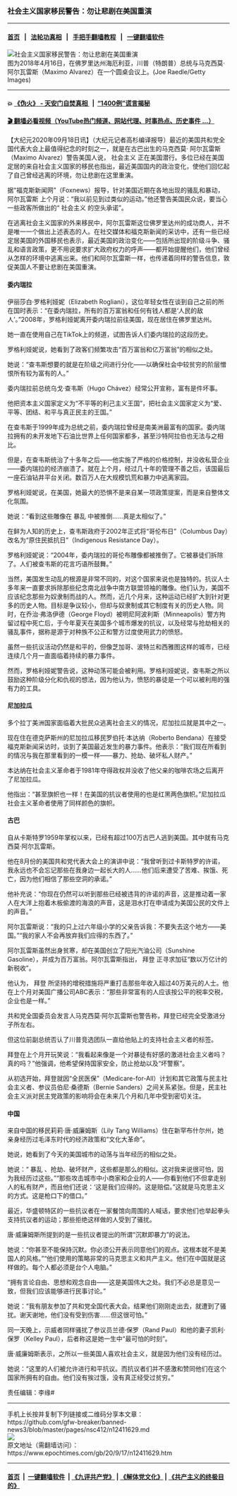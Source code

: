 ### 社会主义国家移民警告：勿让悲剧在美国重演
------------------------

#### [首页](https://github.com/gfw-breaker/banned-news3/blob/master/README.md) &nbsp;&nbsp;|&nbsp;&nbsp; [法轮功真相](https://github.com/begood0513/basic/blob/master/README.md)  &nbsp;&nbsp;|&nbsp;&nbsp; [手把手翻墙教程](https://github.com/gfw-breaker/guides/wiki)  &nbsp;&nbsp;|&nbsp;&nbsp; [一键翻墙软件](https://github.com/gfw-breaker/nogfw/blob/master/README.md)  



<div><img alt="社会主义国家移民警告：勿让悲剧在美国重演" class="attachment-djy_600_400 size-djy_600_400 wp-post-image" src="https://i.epochtimes.com/assets/uploads/2020/09/GettyImages-947019754-600x400.jpg"/>
<div class="caption">
 图为2018年4月16日，在佛罗里达州海厄利亚，川普（特朗普）总统与马克西莫·阿尔瓦雷斯（Maximo Alvarez）在一个圆桌会议上。(Joe Raedle/Getty Images)
</div></div><hr/>

#### 💥 [《伪火》 - 天安门自焚真相 ](http://158.247.195.190:10000/videos/blog/weihuo.html)&nbsp; |&nbsp; [“1400例”谎言揭秘  ](http://158.247.195.190:10000/videos/blog/jiexi1400.html)

#### [ 🎬  翻墙必看视频（YouTube热门频道、网站代理、时事热点、历史事件 ...）](https://github.com/gfw-breaker/links/blob/master/banned.md)

<div><p>
 【大纪元2020年09月18日讯】（大纪元记者高杉编译报导）最近的美国共和党全国代表大会上最值得纪念的时刻之一，就是在古巴出生的马克西莫·
 <ok href="https://www.epochtimes.com/gb/tag/%E9%98%BF%E5%B0%94%E7%93%A6%E9%9B%B7%E6%96%AF.html">
  阿尔瓦雷斯
 </ok>
 （Maximo Alvarez）警告美国人说，
 <ok href="https://www.epochtimes.com/gb/tag/%E7%A4%BE%E4%BC%9A%E4%B8%BB%E4%B9%89.html">
  社会主义
 </ok>
 正在美国潜行。多位已经在美国定居的来自社会主义国家的移民也指出，最近美国国内的政治变化，使他们回忆起了自己曾经逃离的环境，勿让悲剧在这里重演。
</p>
<p>
 据“福克斯新闻网”（Foxnews）报导，针对美国近期在各地出现的骚乱和暴动，
 <ok href="https://www.epochtimes.com/gb/tag/%E9%98%BF%E5%B0%94%E7%93%A6%E9%9B%B7%E6%96%AF.html">
  阿尔瓦雷斯
 </ok>
 上个月说：“我以前见到过类似的运动。”他还警告美国民众说，要当心一些政客所做出的“
 <ok href="https://www.epochtimes.com/gb/tag/%E7%A4%BE%E4%BC%9A%E4%B8%BB%E4%B9%89.html">
  社会主义
 </ok>
 的空头承诺”。
</p>
<p>
 在逃离社会主义国家的外来移民中，阿尔瓦雷斯这位佛罗里达州的成功商人，并不是唯一一个做出上述表态的人。在社交媒体和福克斯新闻的采访中，还有一些已经定居美国的外国移民也表示，最近美国的政治变化——包括所出现的阶级斗争、骚乱和语言政策，更不用说要求扩大政府权力的呼声——都开始提醒他们，他们曾经从怎样的环境中逃离出来。他们和阿尔瓦雷斯一样，也传递着同样的警告信息，敦促美国人不要让悲剧在美国重演。
</p>
<h4>
 委内瑞拉
</h4>
<p>
 伊丽莎白·罗格利娅妮（Elizabeth Rogliani），这位年轻女性在谈到自己之前的所在国时表示：“在委内瑞拉，所有的百万富翁和任何有钱人都是‘人民的敌人’。”2008年，罗格利娅妮离开委内瑞拉前往美国，现在居住在佛罗里达州。
</p>
<p>
 她一直在使用自己在TikTok上的频道，试图告诉人们委内瑞拉的这段历史。
</p>
<p>
 罗格利娅妮说，她看到了政客们频繁攻击“百万富翁和亿万富翁”的相似之处。
</p>
<p>
 她说：“查韦斯想要的就是在阶级之间进行分化——以确保社会中较贫穷的阶层憎恨所有较为富有的人。”
</p>
<p>
 委内瑞拉前总统乌戈·查韦斯（Hugo Chávez）经常公开宣称，富有是件坏事。
</p>
<p>
 他把资本主义国家定义为“不平等的利己主义王国”，把社会主义国家定义为“爱、平等、团结、和平与真正民主的王国。”
</p>
<p>
 在查韦斯于1999年成为总统之前，委内瑞拉曾经是南美洲最富有的国家。委内瑞拉拥有的未开发地下石油比世界上任何国家都多，甚至沙特阿拉伯也无法与之相比。
</p>
<p>
 但是，在查韦斯统治了十多年之后——他实施了严格的价格控制，并没收私营企业——委内瑞拉的经济崩溃了。就在上个月，经过几十年的管理不善之后，该国最后一座石油钻井平台关闭。数百万人在大规模饥荒和暴力中逃离家园。
</p>
<p>
 罗格利娅妮说，在美国，她最大的恐惧不是来自某一项政策提案，而是来自整体文化氛围。
</p>
<p>
 她说：“看到这些雕像在
 <ok href="https://www.epochtimes.com/gb/tag/%E6%9A%B4%E4%B9%B1.html">
  暴乱
 </ok>
 中被推倒……真是太相似了。”
</p>
<p>
 在鲜为人知的历史上，查韦斯政府于2002年正式将“哥伦布日”（Columbus Day）改名为“原住民抵抗日”（Indigenous Resistance Day）。
</p>
<p>
 罗格利娅妮说：“2004年，委内瑞拉的哥伦布雕像都被推倒了。它被暴徒们拆除了。人们被查韦斯的花言巧语所鼓舞。”
</p>
<p>
 当然，美国发生动乱的根源是非常不同的，对这个国家来说也是独特的。抗议人士多年来一直要求拆除那些纪念南北战争中南方联盟领袖的雕像。他们认为，美国不应该纪念那些为奴隶制而战的人。然而，近几个月来，这种运动已经扩大到针对更多的历史人物。目标是争议较小，但却与奴隶制或其它制度有关的历史人物。同时，在乔治·弗洛伊德（George Floyd）被明尼阿波利斯（Minneapolis）警方拘留过程中死亡后，于今年夏天在美国多个城市爆发的抗议，以及经常与抢劫相关的骚乱事件，据称是源于对种族不公正和警方过度使用武力的愤怒。
</p>
<p>
 虽然一些抗议活动仍然是和平的，但像芝加哥、波特兰和西雅图这样的城市，已经连续几个月一直面临着持续的暴力事件。
</p>
<p>
 然而，罗格利娅妮警告说，这种动荡可能会被利用。罗格利娅妮说，查韦斯之所以鼓励这种阶级分化和仇视的想法，因为他认为，愤怒的暴徒是一个可以被利用的强有力的工具。
</p>
<h4>
 尼加拉瓜
</h4>
<p>
 多个拉丁美洲国家面临着大批民众逃离社会主义的情况，尼加拉瓜就是其中之一。
</p>
<p>
 现在住在德克萨斯州的尼加拉瓜移民罗伯托·本达纳（Roberto Bendana）在接受福克斯新闻采访时，谈到了美国最近发生的暴力事件。他表示：“我们现在所看到的情况与我在那里看到的一模一样——暴力、抢劫、破坏私人财产。”
</p>
<p>
 本达纳在社会主义革命者于1981年夺得政权并没收了他父亲的咖啡农场之后离开了尼加拉瓜。
</p>
<p>
 他指出：“甚至旗帜也一样！在美国的抗议者使用的也是红黑两色旗帜。”尼加拉瓜社会主义革命者使用了同样颜色的旗帜。
</p>
<h4>
 古巴
</h4>
<p>
 自从卡斯特罗1959年掌权以来，已经有超过100万古巴人逃到美国。其中就有马克西莫·阿尔瓦雷斯。
</p>
<p>
 他在8月份的美国共和党代表大会上的演讲中说：“我曾听到过卡斯特罗的许诺，我永远也不会忘记那些在我身边一起长大的人……他们后来遭受了苦难、挨饿、死亡，因为他们相信了那些空洞的承诺。”
</p>
<p>
 他补充说：“你现在仍然可以听到那些已经被违背的许诺的声音，这是推动着一家人在大洋上抱着木板偷渡的海浪的声音，这是泪水打在申请成为美国公民的文件上的声音。”
</p>
<p>
 阿尔瓦雷斯说：“我的只上过六年级小学的父亲告诉我：不要失去这个地方——美国。”“我的家人不会再放弃我们应得的东西了。”
</p>
<p>
 阿尔瓦雷斯虽然出身贫寒，却在美国创立了阳光汽油公司（Sunshine Gasoline），并成为百万富翁。阿尔瓦雷斯指出，
 <ok href="https://www.epochtimes.com/gb/tag/%E6%8B%9C%E7%99%BB.html">
  拜登
 </ok>
 正寻求加征“数以万亿计的新税收”。
</p>
<p>
 他认为，
 <ok href="https://www.epochtimes.com/gb/tag/%E6%8B%9C%E7%99%BB.html">
  拜登
 </ok>
 所坚持的增税措施将严重打击那些年收入超过40万美元的人士。他在上个月对美国广播公司ABC表示：“那些非常富有的人应该按公平的税率交税，企业也是一样。”
</p>
<p>
 共和党全国委员会发言人马克西莫·阿尔瓦雷斯也警告称，拜登已经完全受激进分子所左右。
</p>
<p>
 但这位前副总统否认了川普竞选团队一直给他贴上的支持社会主义者的标签。
</p>
<p>
 拜登在上个月开玩笑说：“我看起来像是一个对暴徒有好感的激进社会主义者吗？真的吗？”他强调，他希望保持国家安全，防止抢劫以及“坏警察”。
</p>
<p>
 从初选开始，拜登就因“全民医保”（Medicare-for-All）计划和其它政策与民主社会主义者、参议员伯尼·桑德斯（Bernie Sanders）之间关系紧张。但是，民主社会主义派对民主党政策的影响将会在未来几个月和几年中受到密切关注。
</p>
<h4>
 中国
</h4>
<p>
 来自中国的移民莉莉·唐·威廉姆斯（Lily Tang Williams）住在新罕布什尔州，她亲身经历过毛泽东时代的经济政策和“文化大革命”。
</p>
<p>
 她说，她看到了今天的美国城市的动荡与当年经历的相似之处。
</p>
<p>
 她说：“
 <ok href="https://www.epochtimes.com/gb/tag/%E6%9A%B4%E4%B9%B1.html">
  暴乱
 </ok>
 、抢劫、破坏财产，这些都是那么的相似。这对我来说很可怕，因为我经历过这些。”“那些攻击城市中小商家和企业的人——你看到他们不但拿走别人的私有财产，而且他们还说：‘这是我们应得的。这是赔偿。”这就是马克思主义的方式。这是枪口下的借口。”
</p>
<p>
 最近，华盛顿特区的一些抗议者在一家餐馆向周围的人喊话，要求他们也举起拳头支持抗议者的运动；那些拒绝这样做的人受到了骚扰。
</p>
<p>
 唐·威廉姆斯所提到的是一些抗议者提出的所谓“沉默即暴力”的说法。
</p>
<p>
 她说：“你甚至不能保持沉默。你必须公开表示同意他们的观点。这根本就不是美国人的风格。”“他们使用的策略非常的马克思主义和共产主义。他们在中国就是这样做的。每个人都必须是台个人电脑。”
</p>
<p>
 “拥有言论自由、思想和观念自由——这是美国伟大之处。我们不必总是意见一致，但我们应该能够进行民事讨论。”
</p>
<p>
 她说：“我有朋友参加了共和党全国代表大会。结果他们刚刚走出去，就遭到了骚扰。谢天谢地，他们没有受到伤害……但这很可怕。”
</p>
<p>
 同一天晚上，示威者同样骚扰了参议员兰德·保罗（Rand Paul）和他的妻子凯利·保罗（Kelley Paul），后者称这是她一生中“最可怕的时刻”。
</p>
<p>
 唐·威廉姆斯表示，之所以一些美国人喜欢社会主义，就是因为他们没有经历过。
</p>
<p>
 她说：“这里的人们被允许进行和平抗议。而抗议者们并不感激和赞同他们在这个国家所拥有的自由。他们没有挨过饿，没有真正经受过贫穷。”
</p>
<p>
 责任编辑：李缘#
</p>
</div>
<hr/>
手机上长按并复制下列链接或二维码分享本文章：<br/>
https://github.com/gfw-breaker/banned-news3/blob/master/pages/nsc412/n12411629.md <br/>
<a href='https://github.com/gfw-breaker/banned-news3/blob/master/pages/nsc412/n12411629.md'><img src='https://github.com/gfw-breaker/banned-news3/blob/master/pages/nsc412/n12411629.md.png'/></a> <br/>
原文地址（需翻墙访问）：https://www.epochtimes.com/gb/20/9/17/n12411629.htm


------------------------
#### [首页](https://github.com/gfw-breaker/banned-news3/blob/master/README.md) &nbsp;|&nbsp; [一键翻墙软件](https://github.com/gfw-breaker/nogfw/blob/master/README.md) &nbsp;| [《九评共产党》](https://github.com/gfw-breaker/9ping.md/blob/master/README.md#九评之一评共产党是什么) | [《解体党文化》](https://github.com/gfw-breaker/jtdwh.md/blob/master/README.md) | [《共产主义的终极目的》](https://github.com/gfw-breaker/gczydzjmd.md/blob/master/README.md)


<img src='http://gfw-breaker.win/banned-news3/pages/nsc412/n12411629.md' width='0px' height='0px'/>